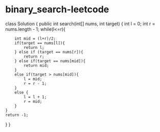 # binary_search-leetcode
class Solution {
public int search(int[] nums, int target) {
    int l = 0;
    int r = nums.length - 1;
    while(l<=r){
        
        int mid = (l+r)/2;
        if(target == nums[l]){
            return l;
        } else if (target == nums[r]){
            return r;
        } else if(target == nums[mid]){
            return mid;
        }
        else if(target > nums[mid]){
            l = mid;
            r = r - 1;
        }
        else {
            l = l + 1;
            r = mid;
        }
    }
    return -1;
}
}
